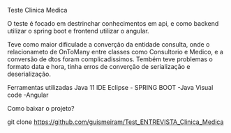 Teste Clinica Medica

O teste é focado em destrinchar conhecimentos em api, e como backend utilizar o spring boot e frontend utilizar o angular.

Teve como maior dificulade a converção da entidade consulta, onde o relacionameto de OnToMany entre classes como Consultorio e Medico, 
e a conversão de dtos foram complicadissimos. Tembém teve problemas o formato data e hora, tinha erros de converção de serialização e deserialização.

Ferramentas utilizadas Java 11
IDE Eclipse - SPRING BOOT -Java
Visual code -Angular


Como baixar o projeto?

git clone https://github.com/guismeiram/Test_ENTREVISTA_Clinica_Medica


